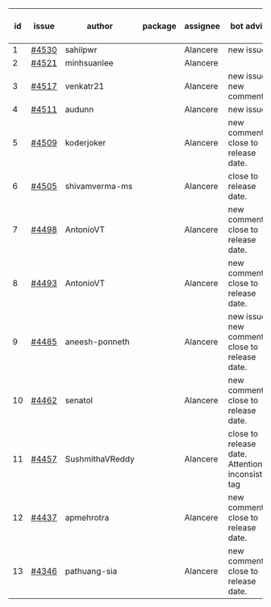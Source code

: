 | id | issue | author | package | assignee | bot advice | created date of issue | target release date | date from target |
| ------ | ------ | ------ | ------ | ------ | ------ | ------ | ------ | :-----: |
| 1 | [#4530](https://github.com/Azure/sdk-release-request/issues/4530) | sahilpwr |  | Alancere | new issue. | 09-20 | 10-27 |  |
| 2 | [#4521](https://github.com/Azure/sdk-release-request/issues/4521) | minhsuanlee |  | Alancere |  | 09-13 | 10-27 |  |
| 3 | [#4517](https://github.com/Azure/sdk-release-request/issues/4517) | venkatr21 |  | Alancere | new issue. new comment. | 09-13 | 10-27 |  |
| 4 | [#4511](https://github.com/Azure/sdk-release-request/issues/4511) | audunn |  | Alancere | new issue. | 09-08 | 10-27 |  |
| 5 | [#4509](https://github.com/Azure/sdk-release-request/issues/4509) | koderjoker |  | Alancere | new comment. close to release date.  | 09-07 | 09-22 | 1 |
| 6 | [#4505](https://github.com/Azure/sdk-release-request/issues/4505) | shivamverma-ms |  | Alancere | close to release date.  | 09-06 | 09-22 | 1 |
| 7 | [#4498](https://github.com/Azure/sdk-release-request/issues/4498) | AntonioVT |  | Alancere | new comment. close to release date.  | 09-05 | 09-22 | 1 |
| 8 | [#4493](https://github.com/Azure/sdk-release-request/issues/4493) | AntonioVT |  | Alancere | new comment. close to release date.  | 09-05 | 09-22 | 1 |
| 9 | [#4485](https://github.com/Azure/sdk-release-request/issues/4485) | aneesh-ponneth |  | Alancere | new issue. new comment. close to release date.  | 08-31 | 09-22 | 1 |
| 10 | [#4462](https://github.com/Azure/sdk-release-request/issues/4462) | senatol |  | Alancere | new comment. close to release date.  | 08-23 | 09-22 | 1 |
| 11 | [#4457](https://github.com/Azure/sdk-release-request/issues/4457) | SushmithaVReddy |  | Alancere | close to release date.  Attention to inconsistent tag | 08-23 | 09-22 | 1 |
| 12 | [#4437](https://github.com/Azure/sdk-release-request/issues/4437) | apmehrotra |  | Alancere | new comment. close to release date.  | 08-16 | 09-22 | 1 |
| 13 | [#4346](https://github.com/Azure/sdk-release-request/issues/4346) | pathuang-sia |  | Alancere | new comment. close to release date.  | 07-19 | 09-22 | 1 |
